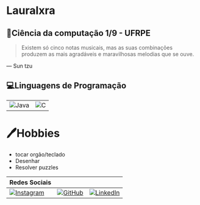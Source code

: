 # Lauralxra

📖Ciência da computação 1/9 - UFRPE
---
> Existem só cinco notas musicais, mas as suas combinações produzem as mais agradáveis e maravilhosas melodias que se ouve.

— Sun tzu


## 💻Linguagens de Programação

|||
|:--|:--|
|![Java](https://img.shields.io/badge/java-%23ED8B00.svg?style=for-the-badge&logo=openjdk&logoColor=white)|![C](https://img.shields.io/badge/C-00599C?style=for-the-badge&logo=c&logoColor=white)| 




# 🖊️Hobbies
- tocar orgão/teclado
- Desenhar
- Resolver puzzles


|Redes Sociais|   | |  
|---|:---:|---|
|  [![Instagram](https://img.shields.io/badge/-Instagram-%23E4405F?style=for-the-badge&logo=instagram&logoColor=white)](https://www.instagram.com/laura.lc2/)   | [![GitHub](https://img.shields.io/badge/GitHub-100000?style=for-the-badge&logo=github&logoColor=white)](https://github.com/lauralxra)|[![LinkedIn](https://img.shields.io/badge/LinkedIn-0077B5?style=for-the-badge&logo=linkedin&logoColor=white)](https://www.linkedin.com/in/laura-de-lima-111401261/)|
    


